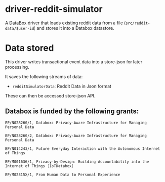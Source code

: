 # driver-reddit-simulator
A [DataBox](https://www.databoxproject.uk) driver that loads existing reddit data from a file (`src/reddit-data/$user-id`) and stores it into a Databox datastore.


# Data stored
This driver writes transactional event data into a store-json for later processing.

It saves the following streams of data:

- `redditSimulatorData`: Reddit Data in Json format

These can then be accessed store-json API.


## Databox is funded by the following grants:

```
EP/N028260/1, Databox: Privacy-Aware Infrastructure for Managing Personal Data

EP/N028260/2, Databox: Privacy-Aware Infrastructure for Managing Personal Data

EP/N014243/1, Future Everyday Interaction with the Autonomous Internet of Things

EP/M001636/1, Privacy-by-Design: Building Accountability into the Internet of Things (IoTDatabox)

EP/M02315X/1, From Human Data to Personal Experience

```
